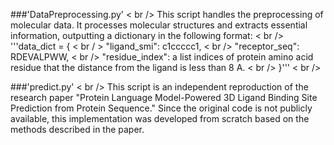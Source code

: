 ###'DataPreprocessing.py' < br />
This script handles the preprocessing of molecular data. It processes molecular structures and extracts essential information, outputting a dictionary in the following format: < br />
'''data_dict = { < br / >
    "ligand_smi": c1ccccc1, < br />
    "receptor_seq": RDEVALPWW, < br />
    "residue_index": a list indices of protein amino acid residue that the distance from the ligand is less than 8 A. < br />
}''' < br />


###'predict.py' < br />
This script is an independent reproduction of the research paper "Protein Language Model-Powered 3D Ligand Binding Site Prediction from Protein Sequence." Since the original code is not publicly available, this implementation was developed from scratch based on the methods described in the paper.
